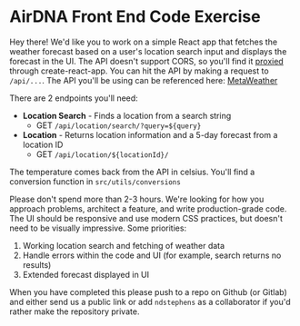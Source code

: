 # AirDNA Front End Code Exercise

Hey there! We'd like you to work on a simple React app that fetches the weather forecast based on a user's location search input and displays the forecast in the UI. The API doesn't support CORS, so you'll find it [proxied](https://create-react-app.dev/docs/proxying-api-requests-in-development) through create-react-app. You can hit the API by making a request to `/api/...`.
The API you'll be using can be referenced here: [MetaWeather](https://www.metaweather.com/api/)

There are 2 endpoints you'll need:

- **Location Search** - Finds a location from a search string
  - GET `/api/location/search/?query=${query}`
- **Location** - Returns location information and a 5-day forecast from a location ID
  - GET `/api/location/${locationId}/`

The temperature comes back from the API in celsius. You'll find a conversion function in `src/utils/conversions`

Please don't spend more than 2-3 hours. We're looking for how you approach problems, architect a feature, and write production-grade code. The UI should be responsive and use modern CSS practices, but doesn't need to be visually impressive. Some priorities:

1. Working location search and fetching of weather data
2. Handle errors within the code and UI (for example, search returns no results)
3. Extended forecast displayed in UI

When you have completed this please push to a repo on Github (or Gitlab) and either send us a public link or add `ndstephens` as a collaborator if you'd rather make the repository private.
